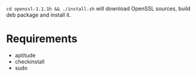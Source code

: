 `cd openssl-1.1.1h && ./install.sh` will download OpenSSL sources, build deb package and install it.

# Requirements
* aptitude
* checkinstall
* sudo
